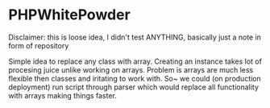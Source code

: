 # PHPWhitePowder

Disclaimer: this is loose idea, I didn't test ANYTHING, basically just a note in form of repository

Simple idea to replace any class with array. Creating an instance takes lot of procesing juice unlike working on arrays. Problem is arrays are much less flexible then classes and iritating to work with. So~ we could (on production deployment) run script through parser which would replace all functionality with arrays making things faster. 

